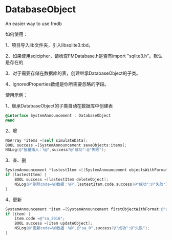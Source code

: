# DatabaseObject

An easier way to use fmdb

如何使用：

1、项目导入lib文件夹，引入libsqlite3.tbd。

2、如果使用sqlcipher，请检查FMDatabase.h是否有import "sqlite3.h"。默认是存在的

3、对于需要存储在数据库的表，创建继承DatabaseObject的子类。

4、ignoredProperties数组是你所需要忽略的字段。

使用示例：

1、继承DatabaseObject的子类自动在数据库中创建表

```objective-c
@interface SystemAnnouncement : DatabaseObject
@end
```

2、增 

```objective-c
NSArray *items =[self simulateData];
BOOL success =[SystemAnnouncement saveObjects:items];
NSLog(@"批量插入：%@",success?@"成功":@"失败");
```
3、查、删

```objective-c
SystemAnnouncement *lastestItem =[[SystemAnnouncement objectsWithFormat:@"order by timestamp desc"] firstObject];        
if (lastestItem) {
    BOOL success =[lastestItem deleteObject];
    NSLog(@"删除code=%@数据：%@",lastestItem.code,success?@"成功":@"失败");
}
```
4、更新 

```objective-c
SystemAnnouncement *item =[SystemAnnouncement firstObjectWithFormat:@"where code ='%@'",@"sa_0"];
if (item) {
	item.code =@"sa_2016";
	BOOL success =[item updateObject];
	NSLog(@"更新code=%@数据：%@",@"sa_0",success?@"成功":@"失败");
}
```